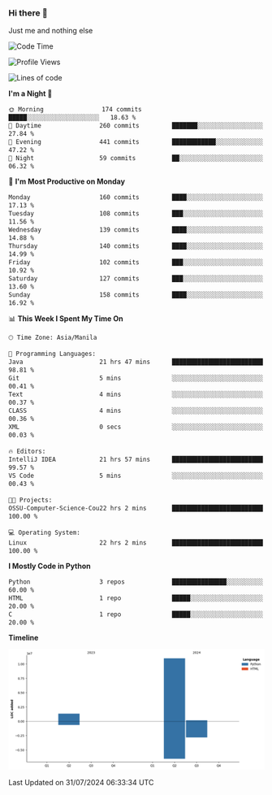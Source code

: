 ### Hi there 👋

Just me and nothing else


<!--START_SECTION:waka-->
![Code Time](http://img.shields.io/badge/Code%20Time-549%20hrs%2023%20mins-blue)

![Profile Views](http://img.shields.io/badge/Profile%20Views-2-blue)

![Lines of code](https://img.shields.io/badge/From%20Hello%20World%20I%27ve%20Written-12.5%20million%20lines%20of%20code-blue)

**I'm a Night 🦉** 

```text
🌞 Morning                174 commits         █████░░░░░░░░░░░░░░░░░░░░   18.63 % 
🌆 Daytime                260 commits         ███████░░░░░░░░░░░░░░░░░░   27.84 % 
🌃 Evening                441 commits         ████████████░░░░░░░░░░░░░   47.22 % 
🌙 Night                  59 commits          ██░░░░░░░░░░░░░░░░░░░░░░░   06.32 % 
```
📅 **I'm Most Productive on Monday** 

```text
Monday                   160 commits         ████░░░░░░░░░░░░░░░░░░░░░   17.13 % 
Tuesday                  108 commits         ███░░░░░░░░░░░░░░░░░░░░░░   11.56 % 
Wednesday                139 commits         ████░░░░░░░░░░░░░░░░░░░░░   14.88 % 
Thursday                 140 commits         ████░░░░░░░░░░░░░░░░░░░░░   14.99 % 
Friday                   102 commits         ███░░░░░░░░░░░░░░░░░░░░░░   10.92 % 
Saturday                 127 commits         ███░░░░░░░░░░░░░░░░░░░░░░   13.60 % 
Sunday                   158 commits         ████░░░░░░░░░░░░░░░░░░░░░   16.92 % 
```


📊 **This Week I Spent My Time On** 

```text
🕑︎ Time Zone: Asia/Manila

💬 Programming Languages: 
Java                     21 hrs 47 mins      █████████████████████████   98.81 % 
Git                      5 mins              ░░░░░░░░░░░░░░░░░░░░░░░░░   00.41 % 
Text                     4 mins              ░░░░░░░░░░░░░░░░░░░░░░░░░   00.37 % 
CLASS                    4 mins              ░░░░░░░░░░░░░░░░░░░░░░░░░   00.36 % 
XML                      0 secs              ░░░░░░░░░░░░░░░░░░░░░░░░░   00.03 % 

🔥 Editors: 
IntelliJ IDEA            21 hrs 57 mins      █████████████████████████   99.57 % 
VS Code                  5 mins              ░░░░░░░░░░░░░░░░░░░░░░░░░   00.43 % 

🐱‍💻 Projects: 
OSSU-Computer-Science-Cou22 hrs 2 mins       █████████████████████████   100.00 % 

💻 Operating System: 
Linux                    22 hrs 2 mins       █████████████████████████   100.00 % 
```

**I Mostly Code in Python** 

```text
Python                   3 repos             ███████████████░░░░░░░░░░   60.00 % 
HTML                     1 repo              █████░░░░░░░░░░░░░░░░░░░░   20.00 % 
C                        1 repo              █████░░░░░░░░░░░░░░░░░░░░   20.00 % 
```



**Timeline**

![Lines of Code chart](https://raw.githubusercontent.com/brutist/brutist/main/assets/bar_graph.png)


 Last Updated on 31/07/2024 06:33:34 UTC
<!--END_SECTION:waka-->
